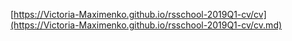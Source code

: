 [https://Victoria-Maximenko.github.io/rsschool-2019Q1-cv/cv](https://Victoria-Maximenko.github.io/rsschool-2019Q1-cv/cv.md)